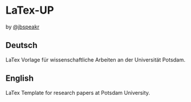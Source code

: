 LaTex-UP
========
by [@jbspeakr](https://twitter.com/jbspeakr)

Deutsch
-------
LaTex Vorlage für wissenschaftliche Arbeiten an der Universität Potsdam.

English
-------
LaTex Template for research papers at Potsdam University.
